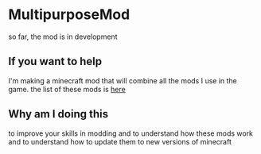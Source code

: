 # MultipurposeMod
so far, the mod is in development

## If you want to help

I'm making a minecraft mod that will combine all the mods I use in the game. the list of these mods is [here](https://github.com/WyslowMod/MultipurposeMod/blob/main/texts/modlist.md)

## Why am I doing this

to improve your skills in modding and to understand how these mods work and to understand how to update them to new versions of minecraft
